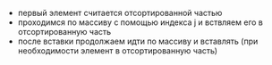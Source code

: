 - первый элемент считается отсортированной частью
- проходимся по массиву с помощью индекса j и вствляем его в отсортированную часть
- после вставки продолжаем идти по массиву и вставлять (при необходимости элемент в отсортированную часть)